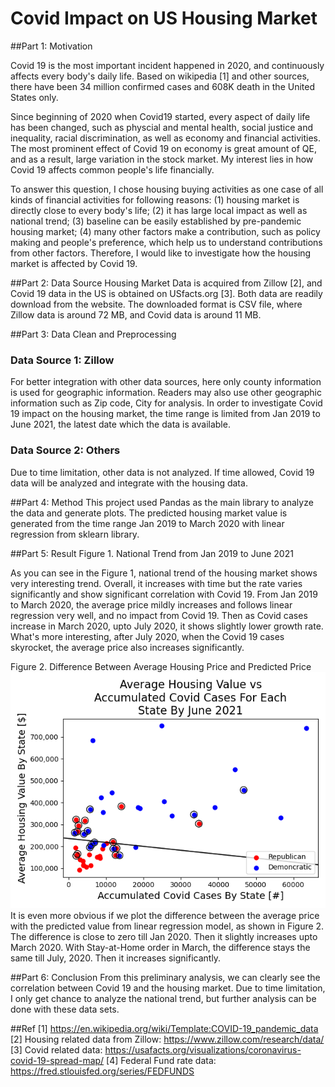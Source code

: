 # Covid Impact on US Housing Market

##Part 1: Motivation

Covid 19 is the most important incident happened in 2020, and continuously affects every
body's daily life. Based on wikipedia [1] and other sources, there have been 34 million confirmed cases and 608K death in the 
United States only. 

Since beginning of 2020 when Covid19 started, every aspect of daily life has been changed, such as physcial and mental health,
social justice and inequality, racial discrimination, as well as economy and financial activities.
The most prominent effect of Covid 19 on economy is great amount of QE, and as a result, large variation in the stock market. My interest lies in how Covid 19 affects common people's life 
financially. 

To answer this question, I chose housing buying activities as one case of all kinds of financial activities for following reasons:
(1) housing market is directly close to every body's life; (2) it has large local impact as well as national trend; (3) baseline can be easily established by pre-pandemic housing market; (4) many other factors make a contribution, such as policy making
and people's preference, which help us to understand contributions from other factors. Therefore,
I would like to investigate how the housing market is affected by Covid 19. 

##Part 2: Data Source
Housing Market Data is acquired from Zillow [2], and Covid 19 data in 
the US is obtained on USfacts.org [3]. Both data are readily download from the website. The downloaded format is CSV file, where Zillow data is around 72 MB, and Covid data is around 11 MB.

##Part 3: Data Clean and Preprocessing
### Data Source 1: Zillow
For better integration with other data sources, here only county information is used for geographic information. Readers may also use other geographic information such as Zip code, City for analysis.
In order to investigate Covid 19 impact on the housing market, the time range is limited from Jan 2019 to June 2021, the latest date which the data is available.
### Data Source 2: Others
Due to time limitation, other data is not analyzed. If time allowed, Covid 19 data will be analyzed and integrate with the housing data.

##Part 4: Method
This project used Pandas as the main library to analyze the data and generate plots. The predicted housing market value is generated from the time range Jan 
2019 to March 2020 with linear regression from sklearn library.

##Part 5: Result
Figure 1. National Trend from Jan 2019 to June 2021


As you can see in the Figure 1, national trend of the housing market shows very interesting trend. Overall, it increases with time but the rate
varies significantly and show significant correlation with Covid 19. From Jan 2019 to March 2020, the average price mildly increases and follows linear regression very well, and no impact from Covid 19. Then as Covid cases increase in March 2020,
upto July 2020, it shows slightly lower growth rate. What's more interesting, after July 2020, when the Covid 19 cases skyrocket, the average price also increases significantly. 

Figure 2. Difference Between Average Housing Price and Predicted Price
![image2.png](image2.png)
It is even more obvious if we plot the difference between the average price with the predicted value from linear regression model, as shown in Figure 2.
The difference is close to zero till Jan 2020. Then it slightly increases upto March 2020. With Stay-at-Home order in March, the difference stays the same till July, 2020. Then it increases significantly.


##Part 6: Conclusion
From this preliminary analysis, we can clearly see the correlation between Covid 19 and the housing market. Due to time limitation, I only get chance to analyze the national trend, but further analysis can be done with these data sets.

##Ref
[1] https://en.wikipedia.org/wiki/Template:COVID-19_pandemic_data
[2] Housing related data from Zillow: https://www.zillow.com/research/data/
[3] Covid related data: https://usafacts.org/visualizations/coronavirus-covid-19-spread-map/
[4] Federal Fund rate data: https://fred.stlouisfed.org/series/FEDFUNDS
